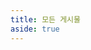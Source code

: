 ```yaml
---
title: 모든 게시물
aside: true
---
```


<script setup>
import Archives from "@/views/Archives.vue"
</script>

<Archives />
